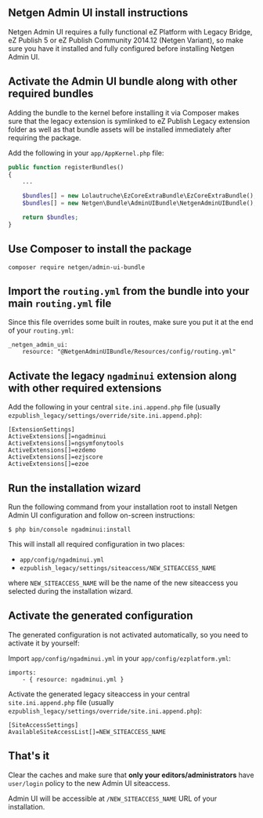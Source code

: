 Netgen Admin UI install instructions
------------------------------------

Netgen Admin UI requires a fully functional eZ Platform with Legacy Bridge,
eZ Publish 5 or eZ Publish Community 2014.12 (Netgen Variant), so make sure
you have it installed and fully configured before installing Netgen Admin UI.

## Activate the Admin UI bundle along with other required bundles

Adding the bundle to the kernel before installing it via Composer makes sure that the legacy
extension is symlinked to eZ Publish Legacy extension folder as well as that bundle assets
will be installed immediately after requiring the package.

Add the following in your `app/AppKernel.php` file:

```php
public function registerBundles()
{
    ...

    $bundles[] = new Lolautruche\EzCoreExtraBundle\EzCoreExtraBundle();
    $bundles[] = new Netgen\Bundle\AdminUIBundle\NetgenAdminUIBundle();

    return $bundles;
}
```

## Use Composer to install the package 

```
composer require netgen/admin-ui-bundle
```

## Import the `routing.yml` from the bundle into your main `routing.yml` file

Since this file overrides some built in routes, make sure you put it at the end of your
`routing.yml`:

```
_netgen_admin_ui:
    resource: "@NetgenAdminUIBundle/Resources/config/routing.yml"
```

## Activate the legacy `ngadminui` extension along with other required extensions

Add the following in your central `site.ini.append.php` file (usually
`ezpublish_legacy/settings/override/site.ini.append.php`):

```
[ExtensionSettings]
ActiveExtensions[]=ngadminui
ActiveExtensions[]=ngsymfonytools
ActiveExtensions[]=ezdemo
ActiveExtensions[]=ezjscore
ActiveExtensions[]=ezoe
```

## Run the installation wizard

Run the following command from your installation root to install Netgen Admin UI configuration
and follow on-screen instructions:

```
$ php bin/console ngadminui:install
```

This will install all required configuration in two places:

* `app/config/ngadminui.yml`
* `ezpublish_legacy/settings/siteaccess/NEW_SITEACCESS_NAME`
 
where `NEW_SITEACCESS_NAME` will be the name of the new siteaccess you selected during the
installation wizard.

## Activate the generated configuration

The generated configuration is not activated automatically, so you need to activate it by yourself:

Import `app/config/ngadminui.yml` in your `app/config/ezplatform.yml`:

```
imports:
    - { resource: ngadminui.yml }
```

Activate the generated legacy siteaccess in your central `site.ini.append.php` file (usually
`ezpublish_legacy/settings/override/site.ini.append.php`):

```
[SiteAccessSettings]
AvailableSiteAccessList[]=NEW_SITEACCESS_NAME
```

## That's it

Clear the caches and make sure that **only your editors/administrators** have `user/login` policy
to the new Admin UI siteaccess.

Admin UI will be accessible at `/NEW_SITEACCESS_NAME` URL of your installation.
